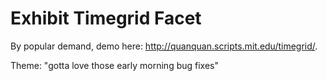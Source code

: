 # Exhibit Timegrid Facet

By popular demand, demo here: http://quanquan.scripts.mit.edu/timegrid/. 

Theme: "gotta love those early morning bug fixes"
